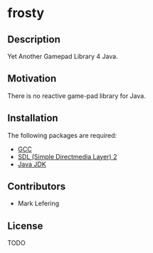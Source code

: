 # frosty

## Description
Yet Another Gamepad Library 4 Java.

## Motivation
There is no reactive game-pad library for Java.

## Installation
The following packages are required:
- [GCC](https://gcc.gnu.org/install/binaries.html)
- [SDL (Simple Directmedia Layer) 2](https://www.libsdl.org/download-2.0.php)
- [Java JDK](http://www.oracle.com/technetwork/java/javase/downloads/jdk8-downloads-2133151.html)

## Contributors
- Mark Lefering

## License
TODO
